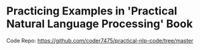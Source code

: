 # Practicing Examples in 'Practical Natural Language Processing' Book

Code Repo: https://github.com/coder7475/practical-nlp-code/tree/master